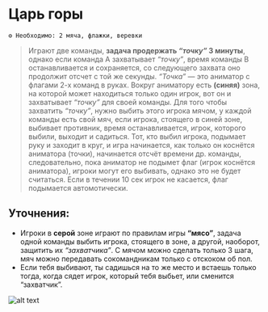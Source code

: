 # Царь горы
```
⚙ Необходимо: 2 мяча, флажки, веревки
```
> Играют две команды, **задача продержать *“точку”* 3 минуты**, однако если команда А захватывает *“точку”*, время команды В останавливается и сохраняется, со следующего захвата оно продолжит отсчет с той же секунды. *“Точка”* — это аниматор с флагами 2-х команд в руках. Вокруг аниматору есть **(синяя)** зона, на которой может находиться только один игрок, вот он и захватывает *“точку”* для своей команды. Для того чтобы захватить *“точку”*, нужно выбить этого игрока мячом, у каждой команды есть свой мяч, если игрока, стоящего в синей зоне, выбивает противник, время останавливается, игрок, которого выбили, выходит и садиться. Тот, кто выбил игрока, подымает руку и заходит в круг, и игра начинается, как только он коснётся аниматора (точки), начинается отсчёт времени др. команды, следовательно, пока аниматор не подымет флаг (игрок коснётся аниматора), игроки могут его выбивать, однако это не будет считаться. Если в течении 10 сек игрок не касается, флаг подымается автомотически.

## Уточнения:
- Игроки в **серой** зоне играют по правилам игры **“мясо”**, задача одной команды выбить игрока, стоящего в зоне, а другой, наоборот, защитить их *“захватчика”*. С мячом можно сделать только 3 шага, мяч можно передавать сокомандникам только с отскоком об пол.
- Если тебя выбивают, ты садишься на то же место и встаешь только тогда, когда сядет игрок, который тебя выбьет, или сменится “захватчик”.

![alt text](image-2.png)